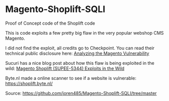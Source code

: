 # Magento-Shoplift-SQLI
Proof of Concept code of the Shoplift code


This is code exploits a few pretty big flaw in the very popular webshop CMS Magento.

I did not find the exploit, all credits go to Checkpoint.
You can read their technical public disclosure here: [Analyzing the Magento Vulnerability](http://blog.checkpoint.com/2015/04/20/analyzing-magento-vulnerability/)

Sucuri has a nice blog post about how this flaw is being exploited in the wild: [Magento Shoplift (SUPEE-5344) Exploits in the Wild](https://blog.sucuri.net/2015/04/magento-shoplift-supee-5344-exploits-in-the-wild.html)

Byte.nl made a online scanner to see if a website is vulnerable: https://shoplift.byte.nl/

Source: https://github.com/joren485/Magento-Shoplift-SQLI/tree/master